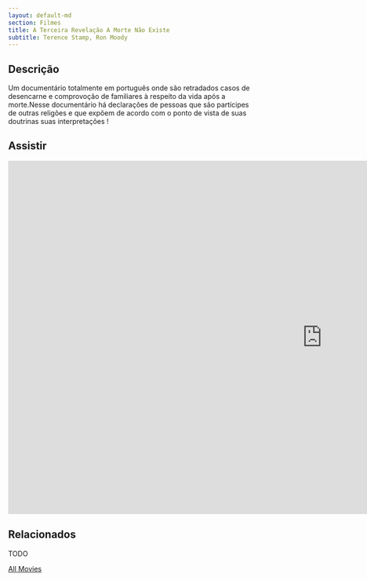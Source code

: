 ```yaml
---
layout: default-md
section: Filmes
title: A Terceira Revelação A Morte Não Existe
subtitle: Terence Stamp, Ron Moody
---
```


## Descrição
Um documentário totalmente em português onde são retradados casos de desencarne e comprovoção de familiares à respeito da vida após a morte.Nesse documentário há declarações de pessoas que são partícipes de outras religões e que expõem de acordo com o ponto de vista de suas doutrinas suas interpretações ! 

## Assistir
<iframe width="1280" height="720" src="https://www.youtube.com/embed/34fxElpP3Tc" frameborder="0" allow="accelerometer; autoplay; encrypted-media; gyroscope; picture-in-picture" allowfullscreen></iframe>


## Relacionados
TODO


<a href="/movies" class="button">All Movies</a>